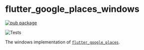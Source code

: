 # flutter_google_places_windows

[![pub package](https://img.shields.io/pub/v/flutter_google_places_sdk_windows.svg)](https://pub.dartlang.org/packages/flutter_google_places_sdk_windows)

![Tests](https://github.com/matanshukry/flutter_google_places_sdk/actions/workflows/tests_windows.yml/badge.svg)

The windows implementation of [`flutter_google_places`](https://pub.dartlang.org/packages/flutter_google_places_sdk).
